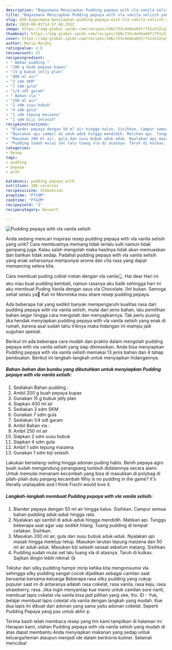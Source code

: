```yaml
---
description: "Bagaimana Menyiapkan Pudding pepaya with vla vanila selisih yang Enak"
title: "Bagaimana Menyiapkan Pudding pepaya with vla vanila selisih yang Enak"
slug: 828-bagaimana-menyiapkan-pudding-pepaya-with-vla-vanila-selisih-yang-enak
date: 2020-09-01T14:57:40.255Z
image: https://img-global.cpcdn.com/recipes/3d6c733c4ebba0df/751x532cq70/pudding-pepaya-with-vla-vanila-selisih-foto-resep-utama.jpg
thumbnail: https://img-global.cpcdn.com/recipes/3d6c733c4ebba0df/751x532cq70/pudding-pepaya-with-vla-vanila-selisih-foto-resep-utama.jpg
cover: https://img-global.cpcdn.com/recipes/3d6c733c4ebba0df/751x532cq70/pudding-pepaya-with-vla-vanila-selisih-foto-resep-utama.jpg
author: Maria Murphy
ratingvalue: 4.8
reviewcount: 15
recipeingredient:
- " Bahan pudding "
- "200 g buah pepaya kupas"
- "15 g bubuk jelly plan"
- "400 ml air"
- "3 sdm SKM"
- "7 sdm gula"
- "1/4 sdt garam"
- " Bahan vla "
- "250 ml air"
- "2 sdm susu bubuk"
- "4 sdm gula"
- "1 sdm tepung maizena"
- "1 sdm biji selasih"
recipeinstructions:
- "Blander pepaya dengan 50 ml air hingga halus. Sisihkan. Campur semua bahan pudding aduk-aduk hingga rata."
- "Nyalakan api sambil di aduk-aduk hingga mendidih. Matikan api. Tunggu beberapa saat agar uap sedikit hilang. Tuang pudding di tempat cetakan. Sisihkan."
- "Masukan 200 ml air, gula dan susu bubuk aduk-aduk. Nyalakan api masak hingga meletup-letup. Masukan larutan tepung maizena dan 50 ml air aduk-aduk. Masukan biji selasih sesaat sebelum matang. Sisihkan."
- "Pudding sudah mulai set lalu tuang vla di atasnya. Taruh di kulkas. Sajikan dingin lebih nikmat 😘"
categories:
- Resep
tags:
- pudding
- pepaya
- with

katakunci: pudding pepaya with 
nutrition: 106 calories
recipecuisine: Indonesian
preptime: "PT19M"
cooktime: "PT42M"
recipeyield: "3"
recipecategory: Dessert

---
```



![Pudding pepaya with vla vanila selisih](https://img-global.cpcdn.com/recipes/3d6c733c4ebba0df/751x532cq70/pudding-pepaya-with-vla-vanila-selisih-foto-resep-utama.jpg)

Anda sedang mencari inspirasi resep pudding pepaya with vla vanila selisih yang unik? Cara membuatnya memang tidak terlalu sulit namun tidak gampang juga. Kalau salah mengolah maka hasilnya tidak akan memuaskan dan bahkan tidak sedap. Padahal pudding pepaya with vla vanila selisih yang enak seharusnya mempunyai aroma dan cita rasa yang dapat memancing selera kita.

Cara membuat puding coklat instan dengan vla vanila👆. Hai dear Hari ini aku mau buat pudding kembali, namun rasanya aku balik sehingga hari ini aku membuat Puding Vanila dengan saus vla Chocolate. (Ini bukan. Semoga sehat selalu ya🤗 Kali ini Mommika mau share resep pudding pepaya.

Ada beberapa hal yang sedikit banyak mempengaruhi kualitas rasa dari pudding pepaya with vla vanila selisih, mulai dari jenis bahan, lalu pemilihan bahan segar hingga cara mengolah dan menyajikannya. Tak perlu pusing jika hendak menyiapkan pudding pepaya with vla vanila selisih yang enak di rumah, karena asal sudah tahu triknya maka hidangan ini mampu jadi suguhan spesial.


Berikut ini ada beberapa cara mudah dan praktis dalam mengolah pudding pepaya with vla vanila selisih yang siap dikreasikan. Anda bisa menyiapkan Pudding pepaya with vla vanila selisih memakai 13 jenis bahan dan 4 tahap pembuatan. Berikut ini langkah-langkah untuk menyiapkan hidangannya.

<!--inarticleads1-->

##### Bahan-bahan dan bumbu yang dibutuhkan untuk menyiapkan Pudding pepaya with vla vanila selisih:

1. Sediakan  Bahan pudding :
1. Ambil 200 g buah pepaya kupas
1. Gunakan 15 g bubuk jelly plan
1. Siapkan 400 ml air
1. Sediakan 3 sdm SKM
1. Gunakan 7 sdm gula
1. Sediakan 1/4 sdt garam
1. Ambil  Bahan vla :
1. Ambil 250 ml air
1. Siapkan 2 sdm susu bubuk
1. Siapkan 4 sdm gula
1. Ambil 1 sdm tepung maizena
1. Gunakan 1 sdm biji selasih


Lakukan berselang-seling hingga adonan puding habis. Benih pepaya agro buah sudah mengandung perangsang tumbuh didalamnya secara alami. Untuk memulai menanam kecambah yang bisa di masukkan di polybag di pilah-pilah dulu panjang kecambah  Why is no pudding in the game? It&#39;s literally unplayable and I think Fischl would love it. 

<!--inarticleads2-->

##### Langkah-langkah membuat Pudding pepaya with vla vanila selisih:

1. Blander pepaya dengan 50 ml air hingga halus. Sisihkan. Campur semua bahan pudding aduk-aduk hingga rata.
1. Nyalakan api sambil di aduk-aduk hingga mendidih. Matikan api. Tunggu beberapa saat agar uap sedikit hilang. Tuang pudding di tempat cetakan. Sisihkan.
1. Masukan 200 ml air, gula dan susu bubuk aduk-aduk. Nyalakan api masak hingga meletup-letup. Masukan larutan tepung maizena dan 50 ml air aduk-aduk. Masukan biji selasih sesaat sebelum matang. Sisihkan.
1. Pudding sudah mulai set lalu tuang vla di atasnya. Taruh di kulkas. Sajikan dingin lebih nikmat 😘


Tekstur dari silky pudding hampir mirip ketika kita mengonsumsi vla sehingga silky pudding sangat cocok dijadikan sebagai camilan saat bersantai bersama keluarga Beberapa rasa silky pudding yang cukup populer saat ini di antaranya adalah rasa cokelat, rasa vanila, rasa keju, rasa strawberry, rasa. Jika ingin menyantap kue manis untuk camilan sore nanti, membuat lapis cokelat vla vanila bisa jadi pilihan yang oke, lho. ID - Yuk, belajar membuat lapis cokelat vla vanila dengan langkah yang mudah. Kue dua lapis ini dibuat dari adonan yang sama yaitu adonan cokelat. Seperti Pudding Pepaya yang pas untuk akhir p. 

Terima kasih telah membaca resep yang tim kami tampilkan di halaman ini. Harapan kami, olahan Pudding pepaya with vla vanila selisih yang mudah di atas dapat membantu Anda menyiapkan makanan yang sedap untuk keluarga/teman ataupun menjadi ide dalam berbisnis kuliner. Selamat mencoba!
